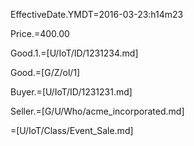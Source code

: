 EffectiveDate.YMDT=2016-03-23:h14m23

Price.$=$400.00

Good.1.=[U/IoT/ID/1231234.md]

Good.=[G/Z/ol/1]

Buyer.=[U/IoT/ID/1231231.md]

Seller.=[G/U/Who/acme_incorporated.md]

=[U/IoT/Class/Event_Sale.md]
